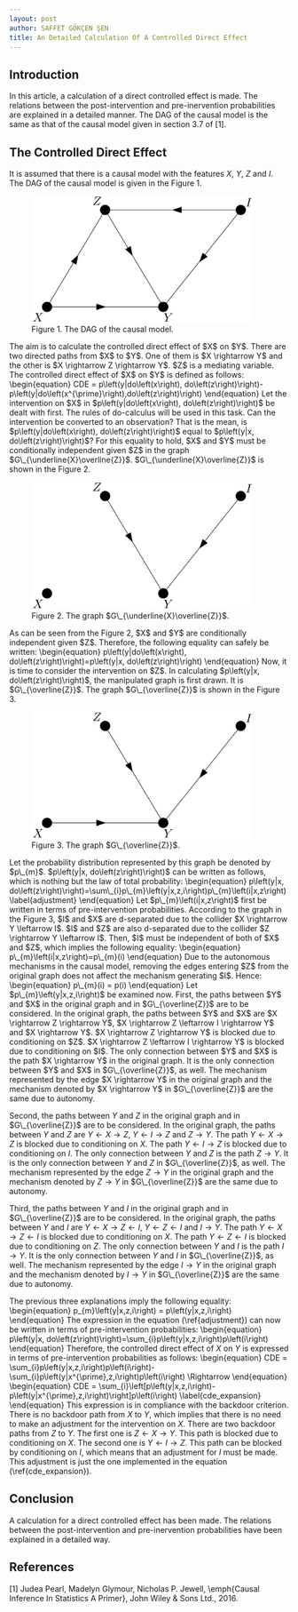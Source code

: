 ```yaml
---
layout: post
author: SAFFET GÖKÇEN ŞEN
title: An Detailed Calculation Of A Controlled Direct Effect
---
```

## Introduction
In this article, a calculation of a direct controlled effect is made. The relations between the post-intervention and pre-inervention probabilities are explained in a detailed manner. The DAG of the causal model is the same as that of the causal model given in section 3.7 of [1].
## The Controlled Direct Effect
It is assumed that there is a causal model with the features $X$, $Y$, $Z$ and $I$. The DAG of the causal model is given in the Figure 1.
<figure>
   <img src="/assets/controlled_direct_effect_dag.png" style="max-width: 400px;">
   <figcaption>Figure 1. The DAG of the causal model.</figcaption>
</figure>
The aim is to calculate the controlled direct effect of $X$ on $Y$. There are two directed paths from $X$ to $Y$. One of them is $X \rightarrow Y$ and the other is $X \rightarrow Z \rightarrow Y$. $Z$ is a mediating variable. The controlled direct effect of $X$ on $Y$ is defined as follows:
\begin{equation}
    CDE = p\left(y|do\left(x\right), do\left(z\right)\right)-p\left(y|do\left(x^{\prime}\right),do\left(z\right)\right)
\end{equation}
Let the intervention on $X$ in $p\left(y|do\left(x\right), do\left(z\right)\right)$ be dealt with first. The rules of do-calculus will be used in this task. Can the intervention be converted to an observation? That is the mean, is $p\left(y|do\left(x\right), do\left(z\right)\right)$ equal to $p\left(y|x, do\left(z\right)\right)$? For this equality to hold, $X$ and $Y$ must be conditionally independent given $Z$ in the graph $G\_{\underline{X}\overline{Z}}$. $G\_{\underline{X}\overline{Z}}$ is shown in the Figure 2.
<figure>
   <img src="/assets/controlled_direct_effect_dag2.png" style="max-width: 400px;">
   <figcaption>Figure 2. The graph $G\_{\underline{X}\overline{Z}}$.</figcaption>
</figure>
As can be seen from the Figure 2, $X$ and $Y$ are conditionally independent given $Z$. Therefore, the following equality can safely be written:
\begin{equation}
    p\left(y|do\left(x\right), do\left(z\right)\right)=p\left(y|x, do\left(z\right)\right)
\end{equation}
Now, it is time to consider the intervention on $Z$. In calculating $p\left(y|x, do\left(z\right)\right)$, the manipulated graph is first drawn. It is $G\_{\overline{Z}}$. The graph $G\_{\overline{Z}}$ is shown in the Figure 3.
<figure>
   <img src="/assets/controlled_direct_effect_dag3.png" style="max-width: 400px;">
   <figcaption>Figure 3. The graph $G\_{\overline{Z}}$.</figcaption>
</figure>
Let the probability distribution represented by this graph be denoted by $p\_{m}$. $p\left(y|x, do\left(z\right)\right)$ can be written as follows, which is nothing but the law of total probability:
\begin{equation}
    p\left(y|x, do\left(z\right)\right)=\sum\_{i}p\_{m}\left(y|x,z,i\right)p\_{m}\left(i|x,z\right)
    \label{adjustment}
\end{equation}
Let $p\_{m}\left(i|x,z\right)$ first be written in terms of pre-intervention probabilities. According to the graph in the Figure 3, $I$ and $X$ are d-separated due to the collider $X \rightarrow Y \leftarrow I$. $I$ and $Z$ are also d-separated due to the collider $Z \rightarrow Y \leftarrow I$. Then, $I$ must be independent of both of $X$ and $Z$, which implies the following equality:
\begin{equation}
    p\_{m}\left(i|x,z\right)=p\_{m}(i)
\end{equation}
Due to the autonomous mechanisms in the causal model, removing the edges entering $Z$ from the original graph does not affect the mechanism generating $I$. Hence:
\begin{equation}
    p\_{m}(i) = p(i)
\end{equation}
Let $p\_{m}\left(y|x,z,i\right)$ be examined now. First, the paths between $Y$ and $X$ in the original graph and in $G\_{\overline{Z}}$ are to be considered. In the original graph, the paths between $Y$ and $X$ are $X \rightarrow Z \rightarrow Y$, $X \rightarrow Z \leftarrow I \rightarrow Y$ and $X \rightarrow Y$. $X \rightarrow Z \rightarrow Y$ is blocked due to conditioning on $Z$. $X \rightarrow Z \leftarrow I \rightarrow Y$ is blocked due to conditioning on $I$. The only connection between $Y$ and $X$ is the path $X \rightarrow Y$ in the original graph. It is the only connection between $Y$ and $X$ in $G\_{\overline{Z}}$, as well. The mechanism represented by the edge $X \rightarrow Y$ in the original graph and the mechanism denoted by $X \rightarrow Y$ in $G\_{\overline{Z}}$ are the same due to autonomy.

Second, the paths between $Y$ and $Z$ in the original graph and in $G\_{\overline{Z}}$ are to be considered. In the original graph, the paths between $Y$ and $Z$ are $Y \leftarrow X \rightarrow Z$, $Y \leftarrow I \rightarrow Z$ and $Z \rightarrow Y$. The path $Y \leftarrow X \rightarrow Z$ is blocked due to conditioning on $X$. The path $Y \leftarrow I \rightarrow Z$ is blocked due to conditioning on $I$. The only connection between $Y$ and $Z$ is the path $Z \rightarrow Y$. It is the only connection between $Y$ and $Z$ in $G\_{\overline{Z}}$, as well. The mechanism represented by the edge $Z \rightarrow Y$ in the original graph and the mechanism denoted by $Z \rightarrow Y$ in $G\_{\overline{Z}}$ are the same due to autonomy.

Third, the paths between $Y$ and $I$ in the original graph and in $G\_{\overline{Z}}$ are to be considered. In the original graph, the paths between $Y$ and $I$ are $Y \leftarrow X \rightarrow Z \leftarrow I$, $Y \leftarrow Z \leftarrow I$ and $I \rightarrow Y$. The path $Y \leftarrow X \rightarrow Z \leftarrow I$ is blocked due to conditioning on $X$. The path $Y \leftarrow Z \leftarrow I$ is blocked due to conditioning on $Z$. The only connection between $Y$ and $I$ is the path $I \rightarrow Y$. It is the only connection between $Y$ and $I$ in $G\_{\overline{Z}}$, as well. The mechanism represented by the edge $I \rightarrow Y$ in the original graph and the mechanism denoted by $I \rightarrow Y$ in $G\_{\overline{Z}}$ are the same due to autonomy.

The previous three explanations imply the following equality:
\begin{equation}
    p\_{m}\left(y|x,z,i\right) = p\left(y|x,z,i\right)
\end{equation}
The expression in the equation (\ref{adjustment}) can now be written in terms of pre-intervention probabilities:
\begin{equation}
    p\left(y|x, do\left(z\right)\right)=\sum\_{i}p\left(y|x,z,i\right)p\left(i\right)
\end{equation}
Therefore, the controlled direct effect of $X$ on $Y$ is expressed in terms of pre-intervention probabilities as follows:
\begin{equation}
    CDE = \sum\_{i}p\left(y|x,z,i\right)p\left(i\right)-\sum\_{i}p\left(y|x^{\prime},z,i\right)p\left(i\right) \Rightarrow
\end{equation}
\begin{equation}
    CDE = \sum\_{i}\left[p\left(y|x,z,i\right)-p\left(y|x^{\prime},z,i\right)\right]p\left(i\right)
    \label{cde\_expansion}
\end{equation}
This expression is in compliance with the backdoor criterion. There is no backdoor path from $X$ to $Y$, which implies that there is no need to make an adjustment for the intervention on $X$. There are two backdoor paths from $Z$ to $Y$. The first one is $Z \leftarrow X \rightarrow Y$. This path is blocked due to conditioning on $X$. The second one is $Y \leftarrow I \rightarrow Z$. This path can be blocked by conditioning on $I$, which means that an adjustment for $I$ must be made. This adjustment is just the one implemented in the equation (\ref{cde_expansion}).
## Conclusion
A calculation for a direct controlled effect has been made. The relations between the post-intervention and pre-inervention probabilities have been explained in a detailed way.
## References
[1] Judea Pearl, Madelyn Glymour, Nicholas P. Jewell, \emph{Causal Inference In Statistics A Primer}, John Wiley \& Sons Ltd., 2016.